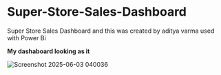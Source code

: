 # Super-Store-Sales-Dashboard
Super Store Sales Dashboard and this was created by aditya varma used with Power Bi

**My dashaboard looking as it**

![Screenshot 2025-06-03 040036](https://github.com/user-attachments/assets/8d832f72-dd23-4d42-a6b2-7b0c0c602184)
